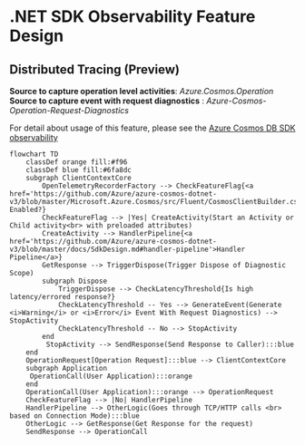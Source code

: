 # .NET SDK Observability Feature Design

## Distributed Tracing (Preview)

**Source to capture operation level activities**: _Azure.Cosmos.Operation_\
**Source to capture event with request diagnostics** : _Azure-Cosmos-Operation-Request-Diagnostics_

For detail about usage of this feature, please see the [Azure Cosmos DB SDK observability](https://learn.microsoft.com/azure/cosmos-db/nosql/sdk-observability?tabs=dotnet)

```mermaid
flowchart TD
    classDef orange fill:#f96
    classDef blue fill:#6fa8dc
    subgraph ClientContextCore
        OpenTelemetryRecorderFactory --> CheckFeatureFlag{<a href='https://github.com/Azure/azure-cosmos-dotnet-v3/blob/master/Microsoft.Azure.Cosmos/src/Fluent/CosmosClientBuilder.cs#L436'>isDistributedTracing</a> Enabled?} 
        CheckFeatureFlag --> |Yes| CreateActivity(Start an Activity or Child activity<br> with preloaded attributes) 
        CreateActivity --> HandlerPipeline{<a href='https://github.com/Azure/azure-cosmos-dotnet-v3/blob/master/docs/SdkDesign.md#handler-pipeline'>Handler Pipeline</a>}
        GetResponse --> TriggerDispose(Trigger Dispose of Diagnostic Scope)
        subgraph Dispose
            TriggerDispose --> CheckLatencyThreshold{Is high latency/errored response?}
            CheckLatencyThreshold -- Yes --> GenerateEvent(Generate <i>Warning</i> or <i>Error</i> Event With Request Diagnostics) --> StopActivity
            CheckLatencyThreshold -- No --> StopActivity   
        end
         StopActivity --> SendResponse(Send Response to Caller):::blue
    end
    OperationRequest[Operation Request]:::blue --> ClientContextCore
    subgraph Application
     OperationCall(User Application):::orange
    end
    OperationCall(User Application):::orange --> OperationRequest
    CheckFeatureFlag --> |No| HandlerPipeline 
    HandlerPipeline --> OtherLogic(Goes through TCP/HTTP calls <br> based on Connection Mode):::blue
    OtherLogic --> GetResponse(Get Response for the request)
    SendResponse --> OperationCall

```